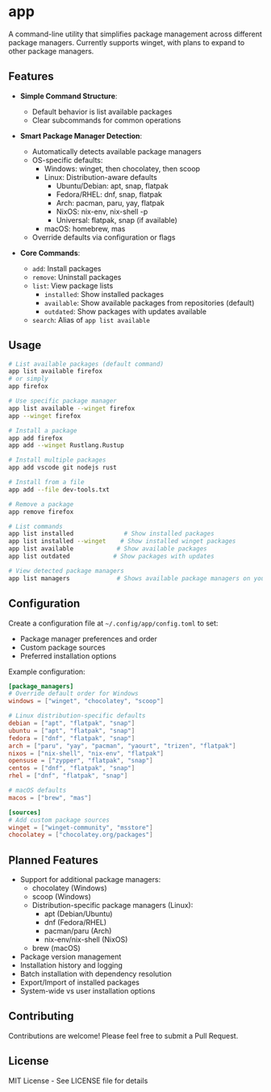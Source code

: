 # app

A command-line utility that simplifies package management across different
package managers. Currently supports winget, with plans to expand to other
package managers.

## Features

- **Simple Command Structure**:
  - Default behavior is list available packages
  - Clear subcommands for common operations
- **Smart Package Manager Detection**:
  - Automatically detects available package managers
  - OS-specific defaults:
    - Windows: winget, then chocolatey, then scoop
    - Linux: Distribution-aware defaults
      - Ubuntu/Debian: apt, snap, flatpak
      - Fedora/RHEL: dnf, snap, flatpak
      - Arch: pacman, paru, yay, flatpak
      - NixOS: nix-env, nix-shell -p
      - Universal: flatpak, snap (if available)
    - macOS: homebrew, mas
  - Override defaults via configuration or flags

- **Core Commands**:
  - `add`: Install packages
  - `remove`: Uninstall packages
  - `list`: View package lists
    - `installed`: Show installed packages
    - `available`: Show available packages from repositories (default)
    - `outdated`: Show packages with updates available
  - `search`: Alias of `app list available`

## Usage

```bash
# List available packages (default command)
app list available firefox
# or simply
app firefox

# Use specific package manager
app list available --winget firefox
app --winget firefox

# Install a package
app add firefox
app add --winget Rustlang.Rustup

# Install multiple packages
app add vscode git nodejs rust

# Install from a file
app add --file dev-tools.txt

# Remove a package
app remove firefox

# List commands
app list installed              # Show installed packages
app list installed --winget    # Show installed winget packages
app list available            # Show available packages
app list outdated            # Show packages with updates

# View detected package managers
app list managers             # Shows available package managers on your system
```

## Configuration

Create a configuration file at `~/.config/app/config.toml` to set:

- Package manager preferences and order
- Custom package sources
- Preferred installation options

Example configuration:

```toml
[package_managers]
# Override default order for Windows
windows = ["winget", "chocolatey", "scoop"]

# Linux distribution-specific defaults
debian = ["apt", "flatpak", "snap"]
ubuntu = ["apt", "flatpak", "snap"]
fedora = ["dnf", "flatpak", "snap"]
arch = ["paru", "yay", "pacman", "yaourt", "trizen", "flatpak"]
nixos = ["nix-shell", "nix-env", "flatpak"]
opensuse = ["zypper", "flatpak", "snap"]
centos = ["dnf", "flatpak", "snap"]
rhel = ["dnf", "flatpak", "snap"]

# macOS defaults
macos = ["brew", "mas"]

[sources]
# Add custom package sources
winget = ["winget-community", "msstore"]
chocolatey = ["chocolatey.org/packages"]
```

## Planned Features

- Support for additional package managers:
  - chocolatey (Windows)
  - scoop (Windows)
  - Distribution-specific package managers (Linux):
    - apt (Debian/Ubuntu)
    - dnf (Fedora/RHEL)
    - pacman/paru (Arch)
    - nix-env/nix-shell (NixOS)
  - brew (macOS)
- Package version management
- Installation history and logging
- Batch installation with dependency resolution
- Export/Import of installed packages
- System-wide vs user installation options

## Contributing

Contributions are welcome! Please feel free to submit a Pull Request.

## License

MIT License - See LICENSE file for details
